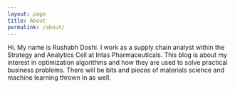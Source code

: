 ```yaml
---
layout: page
title: About
permalink: /about/
---
```


Hi. My name is Rushabh Doshi. I work as a supply chain analyst within the Strategy and Analytics Cell at Intas Pharmaceuticals. This blog is about my interest in optimization algorithms and how they are used to solve practical business problems. There will be bits and pieces of materials science and machine learning thrown in as well.
